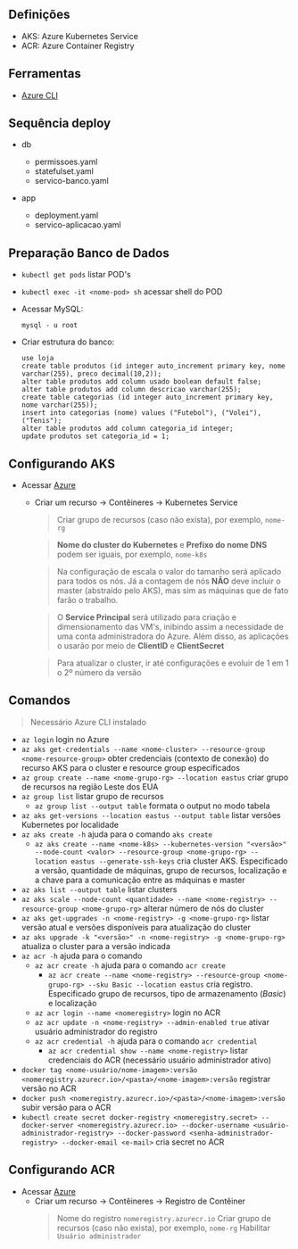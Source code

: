 ## Definições
- AKS: Azure Kubernetes Service
- ACR: Azure Container Registry

## Ferramentas

- [Azure CLI](https://learn.microsoft.com/pt-br/cli/azure/)

## Sequência deploy

- db
    - permissoes.yaml
    - statefulset.yaml
    - servico-banco.yaml

- app
    - deployment.yaml
    - servico-aplicacao.yaml

## Preparação Banco de Dados
- `kubectl get pods` listar POD's
- `kubectl exec -it <nome-pod> sh` acessar shell do POD
- Acessar MySQL:
    ```
    mysql - u root
    ```

- Criar estrutura do banco:
    ```
    use loja
    create table produtos (id integer auto_increment primary key, nome varchar(255), preco decimal(10,2));
    alter table produtos add column usado boolean default false;
    alter table produtos add column descricao varchar(255);
    create table categorias (id integer auto_increment primary key, nome varchar(255));
    insert into categorias (nome) values ("Futebol"), ("Volei"), ("Tenis");
    alter table produtos add column categoria_id integer;
    update produtos set categoria_id = 1;
    ```

## Configurando AKS
- Acessar [Azure](https://portal.azure.com/)
    - Criar um recurso -> Contêineres -> Kubernetes Service
        >Criar grupo de recursos (caso não exista), por exemplo, `nome-rg`

        >**Nome do cluster do Kubernetes** e **Prefixo do nome DNS** podem ser iguais, por exemplo, `nome-k8s`
        
        >Na configuração de escala o valor do tamanho será aplicado para todos os nós.
        Já a contagem de nós **NÃO** deve incluir o master (abstraído pelo AKS), mas sim as máquinas que de fato farão o trabalho.

        >O **Service Principal** será utilizado para criação e dimensionamento das VM's, inibindo assim a necessidade de uma conta administradora do Azure. Além disso, as aplicações o usarão por meio de **ClientID** e **ClientSecret**

        >Para atualizar o cluster, ir até configurações e evoluir de 1 em 1 o 2º número da versão

## Comandos

> Necessário Azure CLI instalado

- `az login` login no Azure
- `az aks get-credentials --name <nome-cluster> --resource-group <nome-resource-group>` obter credenciais (contexto de conexão) do recurso AKS para o cluster e resource group especificados
- `az group create --name <nome-grupo-rg> --location eastus` criar grupo de recursos na região Leste dos EUA
- `az group list` listar grupo de recursos
    - `az group list --output table` formata o output no modo tabela
- `az aks get-versions --location eastus --output table` listar versões Kubernetes por localidade
- `az aks create -h` ajuda para o comando `aks create`
    - `az aks create --name <nome-k8s> --kubernetes-version "<versão>" --node-count <valor> --resource-group <nome-grupo-rg> --location eastus --generate-ssh-keys` cria cluster AKS. Especificado a versão, quantidade de máquinas, grupo de recursos, localização e a chave para a comunicação entre as máquinas e master
- `az aks list --output table` listar clusters
- `az aks scale --node-count <quantidade> --name <nome-registry> --resource-group <nome-grupo-rg>` alterar número de nós do cluster
- `az aks get-upgrades -n <nome-registry> -g <nome-grupo-rg>` listar versão atual e versões disponíveis para atualização do cluster
- `az aks upgrade -k "<versão>" -n <nome-registry> -g <nome-grupo-rg>` atualiza o cluster para a versão indicada
- `az acr -h` ajuda para o comando
    - `az acr create -h` ajuda para o comando `acr create`
        - `az acr create --name <nome-registry> --resource-group <nome-grupo-rg> --sku Basic --location eastus` cria registro. Especificado grupo de recursos, tipo de armazenamento (_Basic_) e localização
    - `az acr login --name <nomeregistry>` login no ACR
    - `az acr update -n <nome-registry> --admin-enabled true` ativar usuário administrador do registro
    - `az acr credential -h` ajuda para o comando `acr credential`
        - `az acr credential show --name <nome-registry>` listar credenciais do ACR (necessário usuário administrador ativo)
- `docker tag <nome-usuário/nome-imagem>:versão <nomeregistry.azurecr.io>/<pasta>/<nome-imagem>:versão` registrar versão no ACR
- `docker push <nomeregistry.azurecr.io>/<pasta>/<nome-imagem>:versão` subir versão para o ACR
- `kubectl create secret docker-registry <nomeregistry.secret> --docker-server <nomeregistry.azurecr.io> --docker-username <usuário-administrador-registry> --docker-password <senha-administrador-registry> --docker-email <e-mail>` cria secret no ACR

## Configurando ACR
- Acessar [Azure](https://portal.azure.com/)
    - Criar um recurso -> Contêineres -> Registro de Contêiner
        >Nome do registro `nomeregistry.azurecr.io`
        >Criar grupo de recursos (caso não exista), por exemplo, `nome-rg`
        >Habilitar `Usuário administrador`